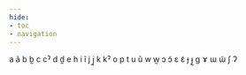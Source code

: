 ```yaml
---
hide:
- toc
- navigation
---
```

a
ã
b
b̰
c
cˀ
d
d̰
e
h
i
ĩ
j
j̰
k
kˀ
o
p
t
u
ũ
w
w̰
ɔ
ɔ̃
ɛ
ɛ̃
ɟ
ɟ̰
ɡ
ɤ
ɯ
ɯ̃
ʃ
ʔ
